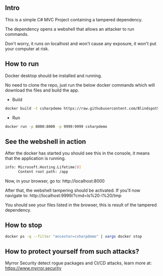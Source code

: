 ## Intro
This is a simple C# MVC Project containing a tampered dependency.

The dependency opens a webshell that allows an attacker to run commands.

Don't worry, it runs on localhost and won't cause any exposure, it won't put your computer at risk.

## How to run
Docker desktop should be installed and running.

No need to clone the repo, just run the below docker commands which will download the files and build the app.

* Build
```sh
docker build -t csharpdemo https://raw.githubusercontent.com/BlindspotSecurityDemoYoad/c-sharp-tampering-demo/main/Dockerfile
```

* Run
```sh
docker run -p 8000:8000 -p 9999:9999 csharpdemo
```

## See the webshell in action
After the docker has started you should see this in the console, it means that the application is running.

```sh
info: Microsoft.Hosting.Lifetime[0]
      Content root path: /app
```

Now, in your browser, go to:
http://localhost:8000

After that, the webshell tampering should be activated. If you'll now navigate to:
http://localhost:9999/?cmd=ls%20-l%20/tmp

You should see your files listed in the browser, this is result of the tampered dependency.

## How to stop
```sh
docker ps -q --filter "ancestor=csharpdemo" | xargs docker stop
```

## How to protect yourself from such attacks?
Myrror Security detect rogue packages and CI/CD attacks, learn more at: https://www.myrror.security